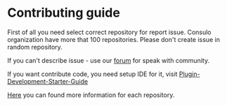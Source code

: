 # Contributing guide

First of all you need select correct repository for report issue. Consulo organization have more that 100 repositories. Please don't create issue in random repository.

If you can't describe issue - use our [forum](https://discuss.consulo.io/) for speak with community.

If you want contribute code, you need setup IDE for it, visit [Plugin-Development-Starter-Guide](https://consulo.dev)

[Here](https://consulo.dev/organization/repository_list/) you can found more information for each repository.